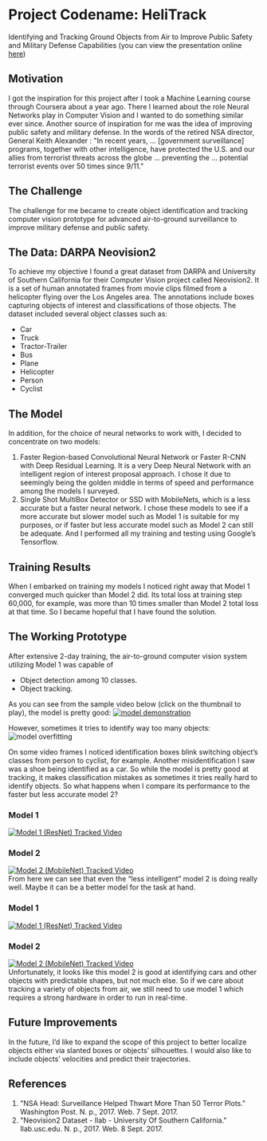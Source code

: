# Project Codename: HeliTrack
Identifying and Tracking Ground Objects from Air to Improve Public Safety and Military Defense Capabilities (you can view the presentation online [here](https://docs.google.com/presentation/d/e/2PACX-1vQuCGiDUtic_qHUC4cYvti4GBEuiHFdfCJHUNcjsOcy3bD8EBUe51VdLiOq3yavRLEc_sPuhjduNr3U/pub?start=true&loop=false&delayms=15000))

## Motivation  
I got the inspiration for this project after I took a Machine Learning course through Coursera about a year ago. There I learned about the role Neural Networks play in Computer Vision and I wanted to do something similar ever since. Another source of inspiration for me was the idea of improving public safety and military defense. In the words of the retired NSA director, General Keith Alexander : "In recent years, … [government surveillance] programs, together with other intelligence, have protected the U.S. and our allies from terrorist threats across the globe ... preventing the … potential terrorist events over 50 times since 9/11."

## The Challenge
The challenge for me became to create object identification and tracking computer vision prototype for advanced air-to-ground surveillance to improve military defense and public safety.

## The Data: DARPA Neovision2  
To achieve my objective I found a great dataset from DARPA and University of Southern California for their Computer Vision project called Neovision2. It is a set of human annotated frames from movie clips filmed from a helicopter flying over the Los Angeles area. The annotations include boxes capturing objects of interest and classifications of those objects. The dataset included several object classes such as:
* Car
* Truck
* Tractor-Trailer
* Bus
* Plane
* Helicopter
* Person
* Cyclist

## The Model  
In addition, for the choice of neural networks to work with, I decided to concentrate on two models:
1. Faster Region-based Convolutional Neural Network or Faster R-CNN with Deep Residual Learning. It is a very Deep Neural Network with an intelligent region of interest proposal approach. I chose it due to seemingly being the golden middle in terms of speed and performance among the models I surveyed.
2. Single Shot MultiBox Detector or SSD with MobileNets, which is a less accurate but a faster neural network.
I chose these models to see if a more accurate but slower model such as Model 1  is suitable for my purposes, or if faster but less accurate model such as Model 2 can still be adequate.  And I performed all my training and testing using Google’s Tensorflow.

## Training Results  
When I embarked on training my models I noticed right away that Model 1 converged much quicker than Model 2 did. Its total loss at training step 60,000, for example, was more than 10 times smaller than Model 2 total loss at that time. So I became hopeful that I have found the solution.

## The Working Prototype  
After extensive 2-day training, the air-to-ground computer vision system utilizing Model 1 was capable of
* Object detection among 10 classes.
* Object tracking.  

As you can see from the sample video below (click on the thumbnail to play), the model is pretty good:
[![model demonstration](https://i1.ytimg.com/vi/im2-BVwxeZI/hqdefault.jpg)](https://www.youtube.com/watch?v=im2-BVwxeZI)  

However, sometimes it tries to identify way too many objects:
![model overfitting](https://i.imgur.com/cHkt37n.png)  

On some video frames I noticed identification boxes blink switching object’s classes from person to cyclist, for example. Another misidentification I saw was a shoe being identified as a car. So while the model is pretty good at tracking, it makes classification mistakes as sometimes it tries really hard to identify objects. So what happens when I compare its performance to the faster but less accurate model 2?

### Model 1
[![Model 1 (ResNet) Tracked Video](https://i1.ytimg.com/vi/3j7zlDC0-dg/hqdefault.jpg)](https://www.youtube.com/watch?v=3j7zlDC0-dg&feature=youtu.be)
### Model 2
[![Model 2 (MobileNet) Tracked Video](https://i1.ytimg.com/vi/5q99wtbXWpU/hqdefault.jpg)](https://www.youtube.com/watch?v=5q99wtbXWpU&feature=youtu.be)  
From here we can see that even the “less intelligent” model 2 is doing really well.  Maybe it can be a better model for the task at hand.

### Model 1
[![Model 1 (ResNet) Tracked Video](https://i1.ytimg.com/vi/SkOvcAFx_1I/hqdefault.jpg)](https://youtu.be/SkOvcAFx_1I)
### Model 2
[![Model 2 (MobileNet) Tracked Video](https://i1.ytimg.com/vi/lyXaKCBY_5E/hqdefault.jpg)](https://youtu.be/lyXaKCBY_5Ee)  
Unfortunately, it looks like this model 2 is good at identifying cars and other objects with predictable shapes, but not much else. So if we care about tracking a variety of objects from air, we still need to use model 1  which requires a strong hardware in order to run in real-time.  

## Future Improvements  
In the future, I’d like to expand the scope of this project to better localize objects either via slanted boxes or objects’ silhouettes. I would also like to include objects’ velocities and predict their trajectories.

## References  
1. "NSA Head: Surveillance Helped Thwart More Than 50 Terror Plots." Washington Post. N. p., 2017. Web. 7 Sept. 2017.
2. "Neovision2 Dataset - Ilab - University Of Southern California." Ilab.usc.edu. N. p., 2017. Web. 8 Sept. 2017.
